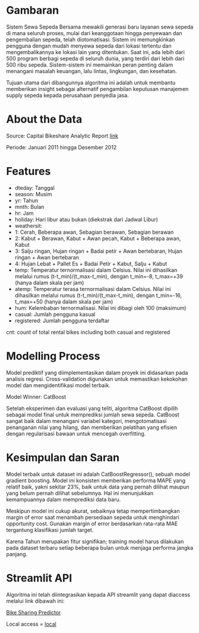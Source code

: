 # Gambaran

Sistem Sewa Sepeda Bersama mewakili generasi baru layanan sewa sepeda di mana seluruh proses, mulai dari keanggotaan hingga penyewaan dan pengembalian sepeda, telah diotomatisasi. Sistem ini memungkinkan pengguna dengan mudah menyewa sepeda dari lokasi tertentu dan mengembalikannya ke lokasi lain yang ditentukan. Saat ini, ada lebih dari 500 program berbagi sepeda di seluruh dunia, yang terdiri dari lebih dari 500 ribu sepeda. Sistem-sistem ini memainkan peran penting dalam menangani masalah keuangan, lalu lintas, lingkungan, dan kesehatan.

Tujuan utama dari dibangunnya algoritma ini adalah untuk membantu memberikan insight sebagai alternatif pengambilan keputusan manajemen supply sepeda kepada perusahaan penyedia jasa.

# About the Data

Source: Capital Bikeshare Analytic Report  [link](https://www.kaggle.com/datasets/marklvl/bike-sharing-dataset)


Periode: Januari 2011 hingga Desember 2012

# Features
- dteday: Tanggal
- season: Musim 
- yr: Tahun
- mnth: Bulan 
- hr: Jam
- holiday: Hari libur atau bukan (diekstrak dari Jadwal Libur)
- weathersit:
- 1: Cerah, Beberapa awan, Sebagian berawan, Sebagian berawan
- 2: Kabut + Berawan, Kabut + Awan pecah, Kabut + Beberapa awan, Kabut
- 3: Salju ringan, Hujan ringan + Badai petir + Awan bertebaran, Hujan ringan + Awan bertebaran
- 4: Hujan Lebat + Pallet Es + Badai Petir + Kabut, Salju + Kabut
- temp: Temperatur ternormalisasi dalam Celsius. Nilai ini dihasilkan melalui rumus (t-t_min)/(t_max-t_min), dengan t_min=-8, t_max=+39 (hanya dalam skala per jam)
- atemp: Temperatur terasa ternormalisasi dalam Celsius. Nilai ini dihasilkan melalui rumus (t-t_min)/(t_max-t_min), dengan t_min=-16, t_max=+50 (hanya dalam skala per jam)
- hum: Kelembaban ternormalisasi. Nilai ini dibagi oleh 100 (maksimum)
- casual: Jumlah pengguna kasual
- registered: Jumlah pengguna terdaftar

cnt: count of total rental bikes including both casual and registered

# Modelling Process

Model prediktif yang diimplementasikan dalam proyek ini didasarkan pada analisis regresi. Cross-validation digunakan untuk memastikan kekokohan model dan mengidentifikasi model terbaik.

Model Winner: CatBoost

Setelah eksperimen dan evaluasi yang teliti, algoritma CatBoost dipilih sebagai model final untuk memprediksi jumlah sewa sepeda. CatBoost sangat baik dalam menangani variabel kategori, mengotomatisasi penanganan nilai yang hilang, dan memberikan pelatihan yang efisien dengan regularisasi bawaan untuk mencegah overfitting.

# Kesimpulan dan Saran

Model terbaik untuk dataset ini adalah CatBoostRegressor(), sebuah model gradient boosting. Model ini konsisten memberikan performa MAPE yang relatif baik, yakni sekitar 23%, baik untuk data yang pernah dilihat maupun yang belum pernah dilihat sebelumnya. Hal ini menunjukkan kemampuannya dalam memprediksi data baru.

Meskipun model ini cukup akurat, sebaiknya tetap mempertimbangkan margin of error saat menambah persediaan sepeda untuk menghindari opportunity cost. Gunakan margin of error berdasarkan rata-rata MAE tergantung klasifikasi jumlah target.

Karena Tahun merupakan fitur signifikan; training model harus dilakukan pada dataset terbaru setiap beberapa bulan untuk menjaga performa jangka panjang.


# Streamlit API
Algoritma ini telah diintegrasikan kepada API streamlit yang dapat diaccess melalui link dibawah ini:

[Bike Sharing Predictor](https://bikesharingpredictor.streamlit.app/)

Local access = [local](http://localhost:8501/)
